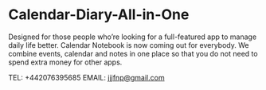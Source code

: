 # Calendar-Diary-All-in-One

Designed for those people who’re looking for a full-featured app to manage daily life better. 
Calendar Notebook is now coming out for everybody. We combine events, calendar and notes in one place so that you do not need to spend extra money for other apps.


TEL: +442076395685
EMAIL:  jjjfnp@gmail.com
